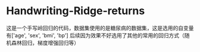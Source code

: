 # Handwriting-Ridge-returns

这是一个手写岭回归的代码，数据集使用的是糖尿病的数据集，这是选用的自变量有['age',  'sex',  'bmi',  'bp']
后续因为效果不好选用了其他的常用的回归方式（随机森林回归，梯度增强回归等）
